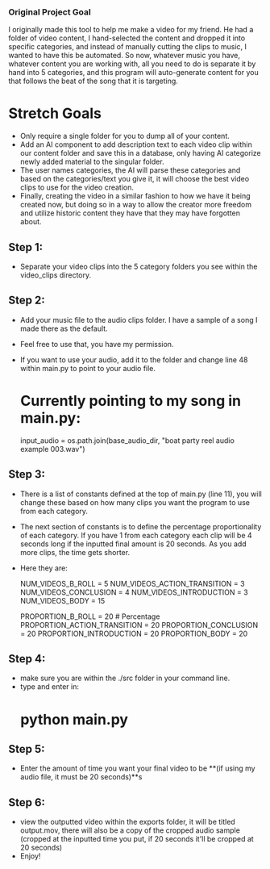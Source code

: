 ### Original Project Goal
I originally made this tool to help me make a video for my friend. He had a folder of video content, I hand-selected the content and dropped it into specific categories, and instead of manually cutting the clips to music, I wanted to have this be automated. So now, whatever music you have, whatever content you are working with, all you need to do is separate it by hand into 5 categories, and this program will auto-generate content for you that follows the beat of the song that it is targeting.

# Stretch Goals
- Only require a single folder for you to dump all of your content.
- Add an AI component to add description text to each video clip within our content folder and save this in a database, only having AI categorize newly added material to the singular folder.
- The user names categories, the AI will parse these categories and based on the categories/text you give it, it will choose the best video clips to use for the video creation.
- Finally, creating the video in a similar fashion to how we have it being created now, but doing so in a way to allow the creator more freedom and utilize historic content they have that they may have forgotten about.


## Step 1:
 - Separate your video clips into the 5 category folders you see within the video_clips directory.
## Step 2:
- Add your music file to the audio clips folder. I have a sample of a song I made there as the default. 
- Feel free to use that, you have my permission.
- If you want to use your audio, add it to the folder and change line 48 within main.py to point to your audio file.

  # Currently pointing to my song in main.py:
  input_audio = os.path.join(base_audio_dir, "boat party reel audio example 003.wav")

## Step 3:
- There is a list of constants defined at the top of main.py (line 11), you will change these based on how many clips you want the program to use from each category.
- The next section of constants is to define the percentage proportionality of each category. If you have 1 from each category each clip will be 4 seconds long if the inputted final amount is 20 seconds. As you add more clips, the time gets shorter.
- Here they are:

    NUM_VIDEOS_B_ROLL = 5
    NUM_VIDEOS_ACTION_TRANSITION = 3
    NUM_VIDEOS_CONCLUSION = 4
    NUM_VIDEOS_INTRODUCTION = 3
    NUM_VIDEOS_BODY = 15

    PROPORTION_B_ROLL = 20  # Percentage
    PROPORTION_ACTION_TRANSITION = 20
    PROPORTION_CONCLUSION = 20
    PROPORTION_INTRODUCTION = 20
    PROPORTION_BODY = 20

## Step 4:
- make sure you are within the ./src folder in your command line.
- type and enter in:
    # python main.py

## Step 5:
- Enter the amount of time you want your final video to be **(if using my audio file, it must be 20 seconds)**s

## Step 6:
- view the outputted video within the exports folder, it will be titled output.mov, there will also be a copy of the cropped audio sample (cropped at the inputted time you put, if 20 seconds it'll be cropped at 20 seconds)
- Enjoy!




